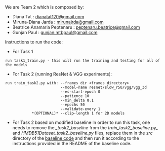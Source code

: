 We are Team 2 which is composed by:
- Diana Tat : dianatat120@gmail.com
- Miruna-Diana Jarda : mirunajrda@gmail.com
- Beatrice Anamaria Peptenaru : peptenaru.beatrice@gmail.com 
- Gunjan Paul : gunjan.mtbpaul@gmail.com

Instructions to run the code:

* For Task 1
```
run task1_train.py - this will run the training and testing for all of the models
```
* For Task 2 (running ResNet & VGG experiments):
```
run train_task2.py with: --frames_dir <frames directory>
                         --model-name resnet/slow_r50/vgg/vgg_3d
                         --es-start-epoch 0
                         --patience 10
                         --min_delta 0.1
                         --epochs 50
                         --validate-every 1 
            *(OPTIONAL)* --clip-length 1 for 2D models
```

* For Task 2 based on modified baseline 
In order to run this task, one needs to remove the _\_task2\_baseline_ from the _train\_task2\_baseline_.py_ and _HMDB51Dataset\_task2\_baseline.py_ files, replace them in the _src_ directory of the [baseline code](https://github.com/aclapes/MCV-M6-ActionClassificationTask/tree/main) and then run it according to the instructions provided in the README of the baseline code.
